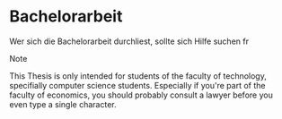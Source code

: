 # Bachelorarbeit 
Wer sich die Bachelorarbeit durchliest, sollte sich Hilfe suchen fr

> [!NOTE]
> This Thesis is only intended for students of the faculty of technology, specifially
> computer science students. Especially if you're part of the faculty of economics, you
> should probably consult a lawyer before you even type a single character.
